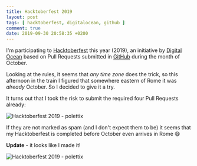 ```yaml
---
title: Hacktoberfest 2019
layout: post
tags: [ hacktoberfest, digitalocean, github ]
comment: true
date: 2019-09-30 20:58:35 +0200
---
```


I'm participating to [Hacktoberfest][] this year (2019), an initiative
by [Digital Ocean][do] based on Pull Requests submitted in [GitHub][]
during the month of October.

Looking at the rules, it seems that *any time zone* does the trick, so
this afternoon in the train I figured that somewhere eastern of Rome it
was *already* October. So I decided to give it a try.

It turns out that I took the risk to submit the required four Pull
Requests already:

<img src="{{ '/assets/images/hacktoberfest-2019.png' | prepend: site.baseurl | prepend: site.url }}" alt="Hacktoberfest 2019 - polettix">

If they are not marked as spam (and I don't expect them to be) it seems
that my Hacktoberfest is completed before October even arrives in Rome
😅

**Update** - it looks like I made it!


<img src="{{ '/assets/images/hacktoberfest-2019-done.png' | prepend: site.baseurl | prepend: site.url }}" alt="Hacktoberfest 2019 - polettix">

[Hacktoberfest]: https://hacktoberfest.digitalocean.com/
[do]: https://www.digitalocean.com/
[GitHub]: https://www.github.com/
